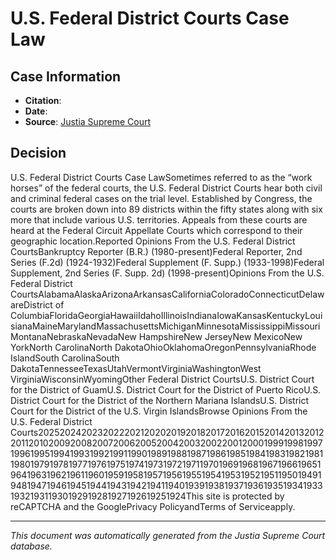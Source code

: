 # U.S. Federal District Courts Case Law

## Case Information

- **Citation**: 
- **Date**: 
- **Source**: [Justia Supreme Court](https://law.justia.com/cases/federal/district-courts/)

## Decision

U.S. Federal District Courts Case LawSometimes referred to as the “work horses” of the federal courts, the U.S. Federal District Courts hear both civil and criminal federal cases on the trial level. Established by Congress, the courts are broken down into 89 districts within the fifty states along with six more that include various U.S. territories. Appeals from these courts are heard at the Federal Circuit Appellate Courts which correspond to their geographic location.Reported Opinions From the U.S. Federal District CourtsBankruptcy Reporter (B.R.) (1980-present)Federal Reporter, 2nd Series (F.2d) (1924-1932)Federal Supplement (F. Supp.) (1933-1998)Federal Supplement, 2nd Series (F. Supp. 2d) (1998-present)Opinions From the U.S. Federal District CourtsAlabamaAlaskaArizonaArkansasCaliforniaColoradoConnecticutDelawareDistrict of ColumbiaFloridaGeorgiaHawaiiIdahoIllinoisIndianaIowaKansasKentuckyLouisianaMaineMarylandMassachusettsMichiganMinnesotaMississippiMissouriMontanaNebraskaNevadaNew HampshireNew JerseyNew MexicoNew YorkNorth CarolinaNorth DakotaOhioOklahomaOregonPennsylvaniaRhode IslandSouth CarolinaSouth DakotaTennesseeTexasUtahVermontVirginiaWashingtonWest VirginiaWisconsinWyomingOther Federal District CourtsU.S. District Court for the District of GuamU.S. District Court for the District of Puerto RicoU.S. District Court for the District of the Northern Mariana IslandsU.S. District Court for the District of the U.S. Virgin IslandsBrowse Opinions From the U.S. Federal District Courts202520242023202220212020201920182017201620152014201320122011201020092008200720062005200420032002200120001999199819971996199519941993199219911990198919881987198619851984198319821981198019791978197719761975197419731972197119701969196819671966196519641963196219611960195919581957195619551954195319521951195019491948194719461945194419431942194119401939193819371936193519341933193219311930192919281927192619251924This site is protected by reCAPTCHA and the GooglePrivacy PolicyandTerms of Serviceapply.

---
*This document was automatically generated from the Justia Supreme Court database.*
